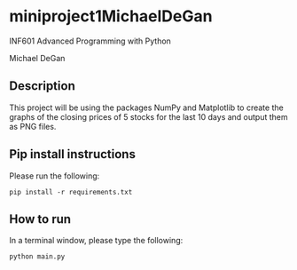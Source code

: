 # miniproject1MichaelDeGan

INF601 Advanced Programming with Python

Michael DeGan

## Description
This project will be using the packages NumPy and Matplotlib to create the graphs of the closing prices of 5 stocks for 
the last 10 days and output them as PNG files.

## Pip install instructions
Please run the following:
```
pip install -r requirements.txt
```

## How to run
In a terminal window, please type the following:
```
python main.py
```